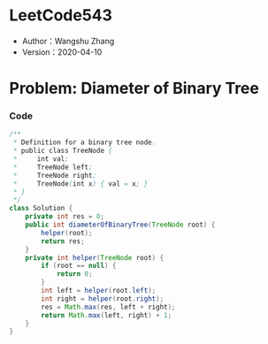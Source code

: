 # LeetCode543

* Author：Wangshu Zhang
* Version：2020-04-10

# Problem: Diameter of Binary Tree

### Code
```Java
/**
 * Definition for a binary tree node.
 * public class TreeNode {
 *     int val;
 *     TreeNode left;
 *     TreeNode right;
 *     TreeNode(int x) { val = x; }
 * }
 */
class Solution {
    private int res = 0;
    public int diameterOfBinaryTree(TreeNode root) {
        helper(root);
        return res;
    }
    private int helper(TreeNode root) {
        if (root == null) {
            return 0;
        }
        int left = helper(root.left);
        int right = helper(root.right);
        res = Math.max(res, left + right);
        return Math.max(left, right) + 1;
    }
}
```
